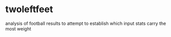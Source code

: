 # twoleftfeet
analysis of football results to attempt to establish which input stats carry the most weight
